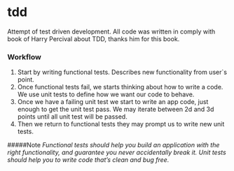 # tdd
Attempt of test driven development.
All code was written in comply with book of Harry Percival about TDD, 
thanks him for this book.
### Workflow
1. Start by writing functional tests. Describes new 
functionality from user`s point.
1. Once functional tests fail, we starts thinking about how
to write a code. We use unit tests to define how we want our 
code to behave.
1. Once we have a failing unit test we start to write an app code, 
just enough to get the unit test pass. We may iterate between
2d and 3d points until all unit test will be passed.
1. Then we return to functional tests they may prompt us 
to write new unit tests.

#####Note
*Functional tests should help you build an application 
with the right functionality, and guarantee you never 
accidentally break it. Unit tests should help you to 
write code that’s clean and bug free.*
